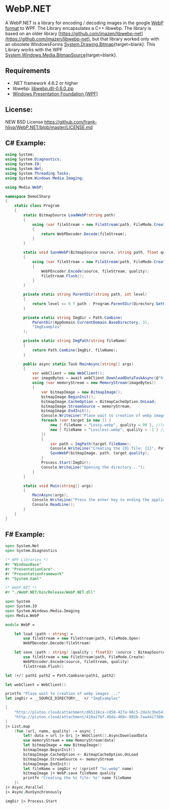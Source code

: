 # WebP.NET

A WebP.NET is a library for encoding / decoding images in the google [WebP format](https://en.wikipedia.org/wiki/WebP) to WPF. The Library encapsulates a C++ libwebp. The library is based on an older library [https://github.com/imazen/libwebp-net](https://github.com/imazen/libwebp-net), but that library worked only with an obsolete WindowsForms [System.Drawing.Bitmap](https://docs.microsoft.com/en-us/dotnet/api/system.drawing.bitmap){target=blank}. This Library works with the WPF [System.Windows.Media.BitmapSource](https://docs.microsoft.com/en-us/dotnet/api/system.windows.media.imaging.bitmapsource){target=blank}. 

## Requirements

- .NET framework 4.6.2 or higher
- libwebp: [libwebp.dll-0.6.0.zip](/libwebp.dll-0.6.0.zip)
- [Windows Presentation Foundation (WPF)](https://en.wikipedia.org/wiki/Windows_Presentation_Foundation)

## License:

NEW BSD License https://github.com/frank-hliva/WebP.NET/blob/master/LICENSE.md

## C# Example:

```csharp
using System;
using System.Diagnostics;
using System.IO;
using System.Net;
using System.Threading.Tasks;
using System.Windows.Media.Imaging;

using Media.WebP;

namespace DemoCSharp
{
    static class Program
    {
        static BitmapSource LoadWebP(string path)
        {
            using (var fileStream = new FileStream(path, FileMode.Create))
            {
                return WebPDecoder.Decode(fileStream);
            }
        }

        static void SaveWebP(BitmapSource source, string path, float quality)
        {
            using (var fileStream = new FileStream(path, FileMode.Create))
            {
                WebPEncoder.Encode(source, fileStream, quality);
                fileStream.Flush();
            }
        }

        private static string ParentDir(string path, int level)
        {
            return level == 0 ? path : Program.ParentDir(Directory.GetParent(path).FullName, level - 1);
        }

        private static string ImgDir = Path.Combine(
            ParentDir(AppDomain.CurrentDomain.BaseDirectory, 3),
            "ImgExamples"
        );

        private static string ImgPath(string fileName)
        {
            return Path.Combine(ImgDir, fileName);
        }

        public async static Task MainAsync(string[] args)
        {
            var webClient = new WebClient();
            var imageBytes = await webClient.DownloadDataTaskAsync(@"http://pluton.cloud/attachment/d65118ca-cd58-427a-96c5-2da3c3be541d/taylorlayos.tif");
            using (var memoryStream = new MemoryStream(imageBytes))
            {
                var bitmapImage = new BitmapImage();
                bitmapImage.BeginInit();
                bitmapImage.CacheOption = BitmapCacheOption.OnLoad;
                bitmapImage.StreamSource = memoryStream;
                bitmapImage.EndInit();
                Console.WriteLine("Plase wait to creation of webp images ...");
                foreach (var target in new [] {
                    new { fileName = "Lossy.webp", quality = 90 }, //lossy 0..100
                    new { fileName = "Lossless.webp", quality = -1 } // -1 loseless
                })
                {
                    var path = ImgPath(target.fileName);
                    Console.WriteLine("Creating the {0} file: {1}", Path.GetFileNameWithoutExtension(path).ToLower(), path);
                    SaveWebP(bitmapImage, path, target.quality);
                }
                Process.Start(ImgDir);
                Console.WriteLine("Opening the directory...");
            }
        }

        static void Main(string[] args)
        {
            MainAsync(args);
            Console.WriteLine("Press the enter key to ending the application...");
            Console.ReadLine();
        }
    }
}
```

## F# Example:

```fsharp
open System.Net
open System.Diagnostics

(* WPF Libraries *)
#r "WindowsBase"
#r "PresentationCore"
#r "PresentationFramework"
#r "System.Xaml"

(* WebP.NET *)
#r "./WebP.NET/bin/Release/WebP.NET.dll"

open System
open System.IO
open System.Windows.Media.Imaging
open Media.WebP

module WebP =

    let load (path : string) =
        use fileStream = new FileStream(path, FileMode.Open)
        WebPDecoder.Decode(fileStream)

    let save (path : string) (quality : float32) (source : BitmapSource) =
        use fileStream = new FileStream(path, FileMode.Create)
        WebPEncoder.Encode(source, fileStream, quality)
        fileStream.Flush()

let (+/) path1 path2 = Path.Combine(path1, path2)

let webClient = WebClient()

printfn "Plase wait to creation of webp images ..."
let imgDir = __SOURCE_DIRECTORY__  +/ "ImgExamples"

[
    "http://pluton.cloud/attachment/d65118ca-cd58-427a-96c5-2da3c3be541d/taylorlayos.tif", "Lossless", -1.0f
    "http://pluton.cloud/attachment/410a27bf-49da-468c-982b-7aa4417380cb/kocky.png", "Lossy", 90.0f
] 
|> List.map
    (fun (url, name, quality) -> async {
        let! data = url |> Uri |> WebClient().AsyncDownloadData
        use memoryStream = new MemoryStream(data)
        let bitmapImage = new BitmapImage()
        bitmapImage.BeginInit()
        bitmapImage.CacheOption <- BitmapCacheOption.OnLoad
        bitmapImage.StreamSource <- memoryStream
        bitmapImage.EndInit()
        let fileName = imgDir +/ (sprintf "%s.webp" name)
        bitmapImage |> WebP.save fileName quality
        printfn "Creating the %s file: %s" name fileName
    })
|> Async.Parallel
|> Async.RunSynchronously

imgDir |> Process.Start
```

